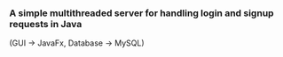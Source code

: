 ### A simple multithreaded server for handling login and signup requests in Java 

(GUI -> JavaFx, Database -> MySQL)

